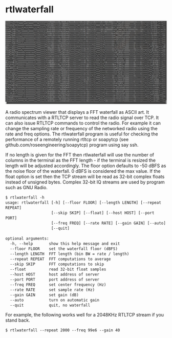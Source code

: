 # rtlwaterfall

![](screenshot.png)

A radio spectrum viewer that displays a FFT waterfall as ASCII art.
It communicates with a RTLTCP server to read the radio signal over TCP.  It
can also issue RTLTCP commands to control the radio.  For example 
it can change the sampling rate or frequency of the networked radio
using the rate and freq options.
The rtlwaterfall program is useful for checking the performance of 
a remotely running rtltcp or soapytcp (see 
github.com/roseengineering/soapytcp) program using say ssh.

If no length is given for the FFT then rtlwaterfall will use the number of
columns in the terminal as the FFT length - if the terminal is
resized the length will be adjusted accordingly.
The floor option defaults to -50 dBFS as the noise floor of
the waterfall.  0 dBFS is considered the max value.
If the float option is set then the TCP stream will be read as
32-bit complex floats instead of unsigned bytes.  Complex 32-bit IQ 
streams are used by program such as GNU Radio.

```
$ rtlwaterfall -h
usage: rtlwaterfall [-h] [--floor FLOOR] [--length LENGTH] [--repeat REPEAT]
                    [--skip SKIP] [--float] [--host HOST] [--port PORT]
                    [--freq FREQ] [--rate RATE] [--gain GAIN] [--auto]
                    [--quit]

optional arguments:
  -h, --help       show this help message and exit
  --floor FLOOR    set the waterfall floor (dBFS)
  --length LENGTH  FFT length (bin BW = rate / length)
  --repeat REPEAT  FFT computations to average
  --skip SKIP      FFT computations to skip
  --float          read 32-bit float samples
  --host HOST      host address of server
  --port PORT      port address of server
  --freq FREQ      set center frequency (Hz)
  --rate RATE      set sample rate (Hz)
  --gain GAIN      set gain (dB)
  --auto           turn on automatic gain
  --quit           quit, no waterfall
```

For example, the following works well for a 2048KHz RTLTCP stream if you stand back.

```
$ rtlwaterfall --repeat 2000 --freq 99e6 --gain 40
```

